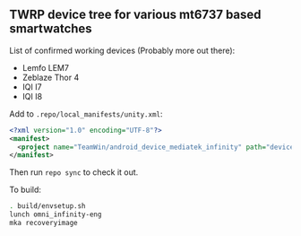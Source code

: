 ## TWRP device tree for various mt6737 based smartwatches

List of confirmed working devices (Probably more out there):
* Lemfo LEM7
* Zeblaze Thor 4
* IQI I7
* IQI I8

Add to `.repo/local_manifests/unity.xml`:

```xml
<?xml version="1.0" encoding="UTF-8"?>
<manifest>
  <project name="TeamWin/android_device_mediatek_infinity" path="device/mediatek/infinity" remote="github" revision="android-7.0" />
</manifest>
```

Then run `repo sync` to check it out.

To build:

```sh
. build/envsetup.sh
lunch omni_infinity-eng
mka recoveryimage
```
